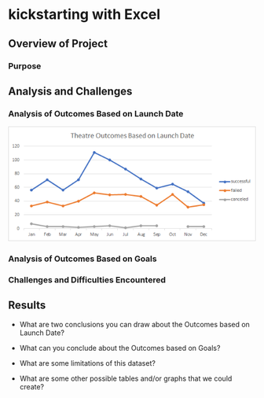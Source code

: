# kickstarting with Excel
## Overview of Project
### Purpose
## Analysis and Challenges
### Analysis of Outcomes Based on Launch Date
![Theatre_Outcomes_vs_Launch.png](https://github.com/ftrbrum/kickstarter-analysis/blob/main/Theatre_Outcomes_vs_Launch.png)
### Analysis of Outcomes Based on Goals
### Challenges and Difficulties Encountered
## Results
- What are two conclusions you can draw about the Outcomes based on Launch Date?

- What can you conclude about the Outcomes based on Goals?

- What are some limitations of this dataset?

- What are some other possible tables and/or graphs that we could create?
